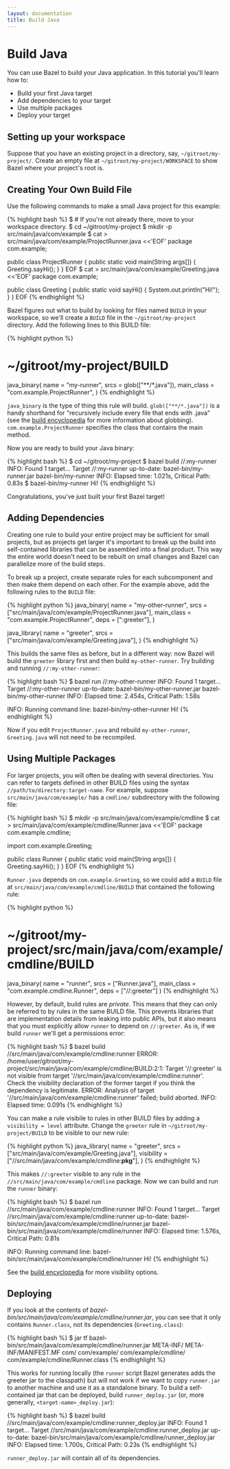 ```yaml
---
layout: documentation
title: Build Java
---
```


Build Java
==========

You can use Bazel to build your Java application. In this tutorial you'll learn how to:

* Build your first Java target
* Add dependencies to your target
* Use multiple packages
* Deploy your target

## Setting up your workspace

Suppose that you have an existing project in a directory, say,
`~/gitroot/my-project/`. Create an empty file at
`~/gitroot/my-project/WORKSPACE` to show Bazel where your project's root is.

## Creating Your Own Build File

Use the following commands to make a small Java project for this example:

{% highlight bash %}
$ # If you're not already there, move to your workspace directory.
$ cd ~/gitroot/my-project
$ mkdir -p src/main/java/com/example
$ cat > src/main/java/com/example/ProjectRunner.java <<'EOF'
package com.example;

public class ProjectRunner {
    public static void main(String args[]) {
        Greeting.sayHi();
    }
}
EOF
$ cat > src/main/java/com/example/Greeting.java <<'EOF'
package com.example;

public class Greeting {
    public static void sayHi() {
        System.out.println("Hi!");
    }
}
EOF
{% endhighlight %}

Bazel figures out what to build by looking for files named `BUILD` in your
workspace, so we'll create a `BUILD` file in the `~/gitroot/my-project`
directory.  Add the following lines to this BUILD file:

{% highlight python %}
# ~/gitroot/my-project/BUILD
java_binary(
    name = "my-runner",
    srcs = glob(["**/*.java"]),
    main_class = "com.example.ProjectRunner",
)
{% endhighlight %}

`java_binary` is the type of thing this rule will build.
`glob(["**/*.java"])` is a handy shorthand for "recursively include every file
that ends with .java" (see the
[build encyclopedia](be/functions.html#glob) for more information about
globbing). `com.example.ProjectRunner` specifies the class that contains the
main method.

Now you are ready to build your Java binary:

{% highlight bash %}
$ cd ~/gitroot/my-project
$ bazel build //:my-runner
INFO: Found 1 target...
Target //:my-runner up-to-date:
  bazel-bin/my-runner.jar
  bazel-bin/my-runner
INFO: Elapsed time: 1.021s, Critical Path: 0.83s
$ bazel-bin/my-runner
Hi!
{% endhighlight %}

Congratulations, you've just built your first Bazel target!

## Adding Dependencies

Creating one rule to build your entire project may be sufficient for small
projects, but as projects get larger it's important to break up the build into
self-contained libraries that can be assembled into a final product.  This way
the entire world doesn't need to be rebuilt on small changes and Bazel can
parallelize more of the build steps.

To break up a project, create separate rules for each subcomponent and then
make them depend on each other. For the example above, add the following rules
to the `BUILD` file:

{% highlight python %}
java_binary(
    name = "my-other-runner",
    srcs = ["src/main/java/com/example/ProjectRunner.java"],
    main_class = "com.example.ProjectRunner",
    deps = [":greeter"],
)

java_library(
    name = "greeter",
    srcs = ["src/main/java/com/example/Greeting.java"],
)
{% endhighlight %}

This builds the same files as before, but in a different way: now Bazel will
build the `greeter` library first and then build `my-other-runner`. Try building
and running `//:my-other-runner`:

{% highlight bash %}
$ bazel run //:my-other-runner
INFO: Found 1 target...
Target //:my-other-runner up-to-date:
  bazel-bin/my-other-runner.jar
  bazel-bin/my-other-runner
INFO: Elapsed time: 2.454s, Critical Path: 1.58s

INFO: Running command line: bazel-bin/my-other-runner
Hi!
{% endhighlight %}

Now if you edit `ProjectRunner.java` and rebuild `my-other-runner`,
`Greeting.java` will not need to be recompiled.

## Using Multiple Packages

For larger projects, you will often be dealing with several directories. You
can refer to targets defined in other BUILD files using the syntax
`//path/to/directory:target-name`.  For example, suppose
`src/main/java/com/example/` has a `cmdline/` subdirectory with the following
file:

{% highlight bash %}
$ mkdir -p src/main/java/com/example/cmdline
$ cat > src/main/java/com/example/cmdline/Runner.java <<'EOF'
package com.example.cmdline;

import com.example.Greeting;

public class Runner {
    public static void main(String args[]) {
        Greeting.sayHi();
    }
}
EOF
{% endhighlight %}

`Runner.java` depends on `com.example.Greeting`, so we could add a `BUILD` file
at `src/main/java/com/example/cmdline/BUILD` that contained the following rule:

{% highlight python %}
# ~/gitroot/my-project/src/main/java/com/example/cmdline/BUILD
java_binary(
    name = "runner",
    srcs = ["Runner.java"],
    main_class = "com.example.cmdline.Runner",
    deps = ["//:greeter"]
)
{% endhighlight %}

However, by default, build rules are _private_. This means that they can only be
referred to by rules in the same BUILD file. This prevents libraries that are
implementation details from leaking into public APIs, but it also means that you
must explicitly allow `runner` to depend on `//:greeter`. As is, if we
build `runner` we'll get a permissions error:

{% highlight bash %}
$ bazel build //src/main/java/com/example/cmdline:runner
ERROR: /home/user/gitroot/my-project/src/main/java/com/example/cmdline/BUILD:2:1:
  Target '//:greeter' is not visible from target '//src/main/java/com/example/cmdline:runner'.
  Check the visibility declaration of the former target if you think the dependency is legitimate.
ERROR: Analysis of target '//src/main/java/com/example/cmdline:runner' failed; build aborted.
INFO: Elapsed time: 0.091s
{% endhighlight %}

You can make a rule visibile to rules in other BUILD files by adding a
`visibility = level` attribute.  Change the `greeter` rule in
`~/gitroot/my-project/BUILD` to be visible to our new rule:

{% highlight python %}
java_library(
    name = "greeter",
    srcs = ["src/main/java/com/example/Greeting.java"],
    visibility = ["//src/main/java/com/example/cmdline:__pkg__"],
)
{% endhighlight %}

This makes `//:greeter` visible to any rule in the
`//src/main/java/com/example/cmdline` package. Now we can build and
run the `runner` binary:

{% highlight bash %}
$ bazel run //src/main/java/com/example/cmdline:runner
INFO: Found 1 target...
Target //src/main/java/com/example/cmdline:runner up-to-date:
  bazel-bin/src/main/java/com/example/cmdline/runner.jar
  bazel-bin/src/main/java/com/example/cmdline/runner
INFO: Elapsed time: 1.576s, Critical Path: 0.81s

INFO: Running command line: bazel-bin/src/main/java/com/example/cmdline/runner
Hi!
{% endhighlight %}

See the [build encyclopedia](be/common-definitions.html#common.visibility) for more
visibility options.

## Deploying

If you look at the contents of
_bazel-bin/src/main/java/com/example/cmdline/runner.jar_, you can see that it
only contains `Runner.class`, not its dependencies (`Greeting.class`):

{% highlight bash %}
$ jar tf bazel-bin/src/main/java/com/example/cmdline/runner.jar
META-INF/
META-INF/MANIFEST.MF
com/
com/example/
com/example/cmdline/
com/example/cmdline/Runner.class
{% endhighlight %}

This works for running locally (the `runner` script Bazel generates adds the
greeter jar to the classpath) but will not work if we want to copy `runner.jar`
to another machine and use it as a standalone binary. To build a self-contained
jar that can be deployed, build `runner_deploy.jar` (or, more generally,
`<target-name>_deploy.jar`):

{% highlight bash %}
$ bazel build //src/main/java/com/example/cmdline:runner_deploy.jar
INFO: Found 1 target...
Target //src/main/java/com/example/cmdline:runner_deploy.jar up-to-date:
  bazel-bin/src/main/java/com/example/cmdline/runner_deploy.jar
INFO: Elapsed time: 1.700s, Critical Path: 0.23s
{% endhighlight %}

`runner_deploy.jar` will contain all of its dependencies.


